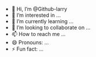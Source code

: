 - 👋 Hi, I’m @Github-larry
- 👀 I’m interested in ...
- 🌱 I’m currently learning ...
- 💞️ I’m looking to collaborate on ...
- 📫 How to reach me ...
- 😄 Pronouns: ...
- ⚡ Fun fact: ...

<!---
Github-larry/Github-larry is a ✨ special ✨ repository because its `README.md` (this file) appears on your GitHub profile.
You can click the Preview link to take a look at your changes.
--->
